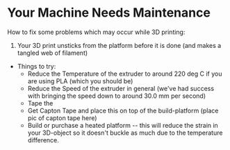 Your Machine Needs Maintenance
==============================

How to fix some problems which may occur while 3D printing:

1. Your 3D print unsticks from the platform before it is done (and makes a tangled web of filament)
  * Things to try:
     * Reduce the Temperature of the extruder to around 220 deg C if you are using PLA (which you should be)
     * Reduce the Speed of the extruder in general (we've had success with bringing the speed down to around 30.0 mm per second)
     * Tape the
     * Get Capton Tape and place this on top of the build-platform (place pic of capton tape here)
     * Build or purchase a heated platform -- this will reduce the strain in your 3D-object so it doesn't buckle as much due to the temperature difference.

